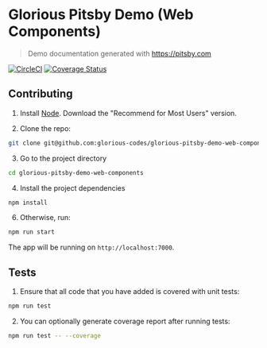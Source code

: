 # Glorious Pitsby Demo (Web Components)
> Demo documentation generated with https://pitsby.com

[![CircleCI](https://dl.circleci.com/status-badge/img/gh/glorious-codes/glorious-pitsby-demo-web-components/tree/main.svg?style=svg)](https://dl.circleci.com/status-badge/redirect/gh/glorious-codes/glorious-pitsby-demo-web-components/tree/main)
[![Coverage Status](https://coveralls.io/repos/github/glorious-codes/glorious-pitsby-demo-web-components/badge.svg?branch=main)](https://coveralls.io/github/glorious-codes/glorious-pitsby-demo-web-components?branch=main)

## Contributing

1. Install [Node](https://nodejs.org/en/). Download the "Recommend for Most Users" version.

2. Clone the repo:
``` bash
git clone git@github.com:glorious-codes/glorious-pitsby-demo-web-components.git
```

3. Go to the project directory
``` bash
cd glorious-pitsby-demo-web-components
```

4. Install the project dependencies
``` bash
npm install
```

6. Otherwise, run:
``` bash
npm run start
```

The app will be running on `http://localhost:7000`.

## Tests

1. Ensure that all code that you have added is covered with unit tests:
``` bash
npm run test
```

2. You can optionally generate coverage report after running tests:
``` bash
npm run test -- --coverage
```
